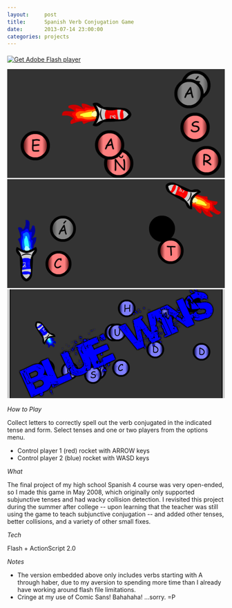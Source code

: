 ```yaml
---
layout:     post
title:      Spanish Verb Conjugation Game
date:       2013-07-14 23:00:00
categories: projects
---
```


<div id="flashContent">
    <object classid="clsid:d27cdb6e-ae6d-11cf-96b8-444553540000" width="800" height="600" id="cohete_conjugador" align="middle">
        <param name="movie" value="/assets/projects/cohete_conjugador/cohete_conjugador_verbs_incl.swf" />
        <param name="quality" value="high" />
        <param name="bgcolor" value="#ffffff" />
        <param name="play" value="true" />
        <param name="loop" value="true" />
        <param name="wmode" value="window" />
        <param name="scale" value="showall" />
        <param name="menu" value="true" />
        <param name="devicefont" value="false" />
        <param name="salign" value="" />
        <param name="allowScriptAccess" value="sameDomain" />
        <!--[if !IE]>-->
        <object type="application/x-shockwave-flash" data="/assets/projects/cohete_conjugador/cohete_conjugador_verbs_incl.swf" width="800" height="600">
            <param name="movie" value="/assets/projects/cohete_conjugador/cohete_conjugador_verbs_incl.swf" />
            <param name="quality" value="high" />
            <param name="bgcolor" value="#ffffff" />
            <param name="play" value="true" />
            <param name="loop" value="true" />
            <param name="wmode" value="window" />
            <param name="scale" value="showall" />
            <param name="menu" value="true" />
            <param name="devicefont" value="false" />
            <param name="salign" value="" />
            <param name="allowScriptAccess" value="sameDomain" />
        <!--<![endif]-->
            <a href="http://www.adobe.com/go/getflash">
                <img src="http://www.adobe.com/images/shared/download_buttons/get_flash_player.gif" alt="Get Adobe Flash player" />
            </a>
        <!--[if !IE]>-->
        </object>
        <!--<![endif]-->
    </object>
</div>

[![Singleplayer][thumb1]][img1] [![Multiplayer][thumb2]][img2] [![Victory][thumb3]][img3]

*How to Play*

Collect letters to correctly spell out the verb conjugated in the indicated
tense and form. Select tenses and one or two players from the options menu.

* Control player 1 (red) rocket with ARROW keys
* Control player 2 (blue) rocket with WASD keys

*What*

The final project of my high school Spanish 4 course was very open-ended, so I
made this game in May 2008, which originally only supported subjunctive tenses
and had wacky collision detection. I revisited this project during the summer
after college -- upon learning that the teacher was still using the game to
teach subjunctive conjugation -- and added other tenses, better collisions, and
a variety of other small fixes.

*Tech*

Flash + ActionScript 2.0

*Notes*

* The version embedded above only includes verbs starting with A through
haber, due to my aversion to spending more time than I already have working
around flash file limitations.
* Cringe at my use of Comic Sans! Bahahaha! ...sorry. =P


[thumb1]: /assets/images/cohete_conjugador/1_thumb.png "Singleplayer"
[thumb2]: /assets/images/cohete_conjugador/2_thumb.png "Multiplayer"
[thumb3]: /assets/images/cohete_conjugador/3_thumb.png "Victory"
[img1]: /assets/images/cohete_conjugador/singleplayer.png
[img2]: /assets/images/cohete_conjugador/multiplayer.png
[img3]: /assets/images/cohete_conjugador/victory.png
